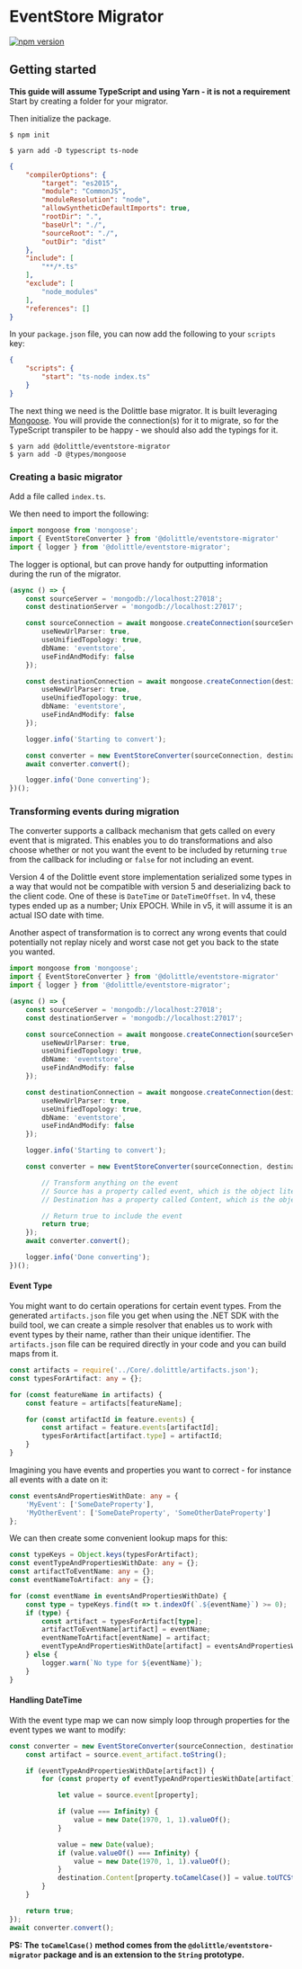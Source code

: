 # EventStore Migrator

[![npm version](https://badge.fury.io/js/%40dolittle%2Feventstore-migrator.svg)](https://badge.fury.io/js/%40dolittle%2Feventstore-migrator)

## Getting started

**This guide will assume TypeScript and using Yarn - it is not a requirement**
Start by creating a folder for your migrator.

Then initialize the package.

```shell
$ npm init
```

```shell
$ yarn add -D typescript ts-node
```

```json
{
    "compilerOptions": {
        "target": "es2015",
        "module": "CommonJS",
        "moduleResolution": "node",
        "allowSyntheticDefaultImports": true,
        "rootDir": ".",
        "baseUrl": "./",
        "sourceRoot": "./",
        "outDir": "dist"
    },
    "include": [
        "**/*.ts"
    ],
    "exclude": [
        "node_modules"
    ],
    "references": []
}
```

In your `package.json` file, you can now add the following to your `scripts` key:

```json
{
    "scripts": {
        "start": "ts-node index.ts"
    }
}
```

The next thing we need is the Dolittle base migrator. It is built leveraging [Mongoose](https://www.npmjs.com/package/mongoose).
You will provide the connection(s) for it to migrate, so for the TypeScript transpiler to be happy - we should also add
the typings for it.

```shell
$ yarn add @dolittle/eventstore-migrator
$ yarn add -D @types/mongoose
```

### Creating a basic migrator

Add a file called `index.ts`.

We then need to import the following:

```typescript
import mongoose from 'mongoose';
import { EventStoreConverter } from '@dolittle/eventstore-migrator'
import { logger } from '@dolittle/eventstore-migrator';
```

The logger is optional, but can prove handy for outputting information during the run of the migrator.

```typescript
(async () => {
    const sourceServer = 'mongodb://localhost:27018';
    const destinationServer = 'mongodb://localhost:27017';

    const sourceConnection = await mongoose.createConnection(sourceServer, {
        useNewUrlParser: true,
        useUnifiedTopology: true,
        dbName: 'eventstore',
        useFindAndModify: false
    });

    const destinationConnection = await mongoose.createConnection(destinationServer, {
        useNewUrlParser: true,
        useUnifiedTopology: true,
        dbName: 'eventstore',
        useFindAndModify: false
    });

    logger.info('Starting to convert');

    const converter = new EventStoreConverter(sourceConnection, destinationConnection, logger);
    await converter.convert();

    logger.info('Done converting');
})();
```

### Transforming events during migration

The converter supports a callback mechanism that gets called on every event that is migrated.
This enables you to do transformations and also choose whether or not you want the event to be included by
returning `true` from the callback for including or `false` for not including an event.

Version 4 of the Dolittle event store implementation serialized some types in a way that would not
be compatible with version 5 and deserializing back to the client code. One of these is `DateTime` or `DateTimeOffset`.
In v4, these types ended up as a number; Unix EPOCH. While in v5, it will assume it is an actual ISO date with time.

Another aspect of transformation is to correct any wrong events that could potentially not replay nicely
and worst case not get you back to the state you wanted.

```typescript
import mongoose from 'mongoose';
import { EventStoreConverter } from '@dolittle/eventstore-migrator'
import { logger } from '@dolittle/eventstore-migrator';

(async () => {
    const sourceServer = 'mongodb://localhost:27018';
    const destinationServer = 'mongodb://localhost:27017';

    const sourceConnection = await mongoose.createConnection(sourceServer, {
        useNewUrlParser: true,
        useUnifiedTopology: true,
        dbName: 'eventstore',
        useFindAndModify: false
    });

    const destinationConnection = await mongoose.createConnection(destinationServer, {
        useNewUrlParser: true,
        useUnifiedTopology: true,
        dbName: 'eventstore',
        useFindAndModify: false
    });

    logger.info('Starting to convert');

    const converter = new EventStoreConverter(sourceConnection, destinationConnection, logger, (source, destination) => {

        // Transform anything on the event
        // Source has a property called event, which is the object literal for your source event
        // Destination has a property called Content, which is the object literal for your destination event

        // Return true to include the event
        return true;
    });
    await converter.convert();

    logger.info('Done converting');
})();
```

#### Event Type

You might want to do certain operations for certain event types. From the generated `artifacts.json` file you get
when using the .NET SDK with the build tool, we can create a simple resolver that enables us to work with event types
by their name, rather than their unique identifier. The `artifacts.json` file can be required directly in your code
and you can build maps from it.

```typescript
const artifacts = require('../Core/.dolittle/artifacts.json');
const typesForArtifact: any = {};

for (const featureName in artifacts) {
    const feature = artifacts[featureName];

    for (const artifactId in feature.events) {
        const artifact = feature.events[artifactId];
        typesForArtifact[artifact.type] = artifactId;
    }
}
```

Imagining you have events and properties you want to correct - for instance all events with a date on it:

```typescript
const eventsAndPropertiesWithDate: any = {
    'MyEvent': ['SomeDateProperty'],
    'MyOtherEvent': ['SomeDateProperty', 'SomeOtherDateProperty']
};
```

We can then create some convenient lookup maps for this:

```typescript
const typeKeys = Object.keys(typesForArtifact);
const eventTypeAndPropertiesWithDate: any = {};
const artifactToEventName: any = {};
const eventNameToArtifact: any = {};

for (const eventName in eventsAndPropertiesWithDate) {
    const type = typeKeys.find(t => t.indexOf(`.${eventName}`) >= 0);
    if (type) {
        const artifact = typesForArtifact[type];
        artifactToEventName[artifact] = eventName;
        eventNameToArtifact[eventName] = artifact;
        eventTypeAndPropertiesWithDate[artifact] = eventsAndPropertiesWithDate[eventName];
    } else {
        logger.warn(`No type for ${eventName}`);
    }
}
```

#### Handling DateTime

With the event type map we can now simply loop through properties for the event types we want to modify:

```typescript
const converter = new EventStoreConverter(sourceConnection, destinationConnection, logger, (source, destination) => {
    const artifact = source.event_artifact.toString();

    if (eventTypeAndPropertiesWithDate[artifact]) {
        for (const property of eventTypeAndPropertiesWithDate[artifact]) {

            let value = source.event[property];

            if (value === Infinity) {
                value = new Date(1970, 1, 1).valueOf();
            }

            value = new Date(value);
            if (value.valueOf() === Infinity) {
                value = new Date(1970, 1, 1).valueOf();
            }
            destination.Content[property.toCamelCase()] = value.toUTCString();
        }
    }

    return true;
});
await converter.convert();
```

**PS: The `toCamelCase()` method comes from the `@dolittle/eventstore-migrator` package and is an extension to the `String` prototype.**
